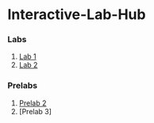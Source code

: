 # Interactive-Lab-Hub

### Labs

1. [Lab 1](//github.com/PGhzhang/idd-fa18-lab1)
1. [Lab 2](//github.com/PGhzhang/idd-fa18-lab2)




### Prelabs
1. [Prelab 2](//github.com/PGhzhang/Interactive-Lab-Hub/tree/master/PreLabs/PreLab2)
2. [Prelab 3]
